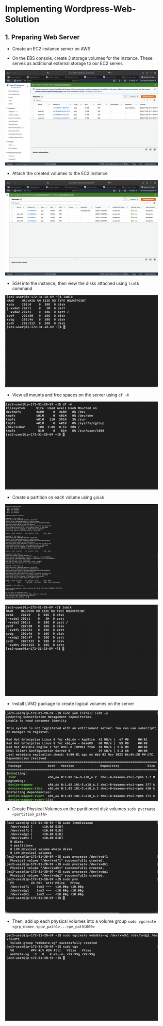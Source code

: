 # Implementing Wordpress-Web-Solution

## 1. Preparing Web Server

* Create an EC2 instance server on AWS

* On the EBS console, create 3 storage volumes for the instance. These serves as additional external storage to our EC2 server.

![](./img/Word1.png)

* Attach the created volumes to the EC2 instance

![](./img/Word2.png)

* SSH into the instance, then view the disks attached using `lsblk` command

![](./img/Word3.png)

* View all mounts and free spaces on the server using `df -h`

![](./img/Word4.png)

* Create a partition on each volume using `gdisk`

![](./img/Word5.png)

![](./img/Word6.png)

* Install LVM2 package to create logical volumes on the server

![](./img/Word7.png)

* Create Physical Volumes on the partitioned disk volumes
`sudo pvcreate <partition_path>`

![](./img/Word8.png)

* Then, add up each physical volumes into a volume group
`sudo vgcreate <grp_name> <ppv_path1>...<pv_path1000>`

![](./img/Word9.png)
